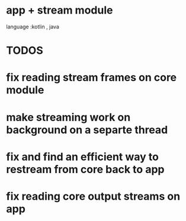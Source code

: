 # app + stream module

language :kotlin , java 

# TODOS

# fix reading stream frames on core module
# make streaming work on background on a separte thread 
# fix and find an efficient way to restream from core back to app
# fix reading core output streams on app 
